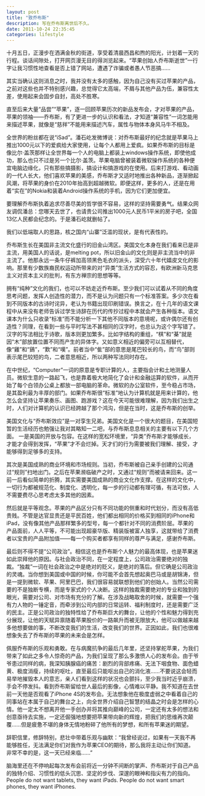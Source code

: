 ```yaml
---
layout: post
title: "致乔布斯"
description: 写在乔布斯离世后不久。
date: 2011-10-24 22:35:45
categories: lifestyle
---
```


十月五日，正漫步在洒满金秋的街道，享受着清晨西昌和煦的阳光，计划着一天的行程。谈话间隙处，打开网页漫无目的得浏览起来。“苹果创始人乔布斯逝世”一行字让我习惯性地查看是否上错了网站，遭遇了诈骗或者愚人节恶搞……

其实当确认这则消息之时，我并没有太多的感触，因为自己没有买过苹果的产品，之前对这些也并不特别感兴趣，总觉得它太高端，不屑与其他产品为伍，兼容性太差，使用起来会固步自封，高处不胜寒。

直至后来大量“品尝”“苹果”，逐一回顾苹果历次的新品发布会，才对苹果的产品，苹果的领袖——乔布斯，有了更进一步的认识和看法，才知道“兼容性”一词怎能用来描述苹果，就像是“慈祥”不能用来描述汽车，属性与物体本身风马牛不相及。

全世界的粉丝都在说“iSad”。潘石屹发微博说：对乔布斯最好的纪念就是苹果马上推出1000元以下的爱疯给大家使用，让每个人都用上爱疯。如果乔布斯的目标是像比尔·盖茨那样让全世界每一个人的电脑上都装上windows操作系统，即使他成功，那么也只不过是另一个比尔·盖茨。苹果电脑曾被装着微软操作系统的各种便宜电脑边缘化，只有那些搞摄影，搞设计和搞游戏的在使用。后来打游戏、看动画的一代人长大，他们喜欢苹果的美感，乔布斯才又适时地推出各种新品，逐渐掀起风潮，将苹果的身价在2010年抬高到超越微软。即便这样，更多的人，还是在用着“实在”的Nokia和装着Android操作系统的手机，因为它们更加便宜。

要理解乔布斯执着追求尽善尽美的哲学很不容易，这样的坚持需要勇气。结果众网友调侃潘总：您哪天去世了，也请贵公司推出1000元人民币1平米的房子吧，全国13亿人民都会纪念的。于是潘石屹就删帖了。

我们以低端取人的思路，核之国内“山寨”泛滥的现状，是有代表性的。

乔布斯生长在美国非主流文化盛行的旧金山湾区。美国文化本身在我们看来已是非主流，用美国人的话说，是melting pot，所以旧金山的文化则是非主流当中的非主流了。他那永远一条牛仔裤加高领黑色毛衣的派头，深受六十年代嬉皮文化的影响。那里有少数族裔民权运动所带来的对“异类”生活方式的容忍，有欧洲新马克思主义对资本主义的批判，有东方禅宗的思想等等。

拥有“纯种”文化的我们，也可以不妨走近乔布斯。至少我们可以试着从不同的角度思考问题，发挥人创造性的潜力，而不是认为问题只有一个标准答案。多少次在看到不同版本的古诗时诧异，老认为书籍出现印刷错误。换言之，在十几年的语文课程中从来没有老师告诉过学生诗辞在历代的传抄过程中本就会产生各种版本。语文课本为什么只收录“标准”而不能分析一下其他不同版本的意境呢，或许偶尔还有创造性？同理，在看到一些与平时写法不甚相同的汉字时，也总认为这个字写错了。汉字的写法相比于诗歌，版本则更加繁多。比如字结构的重组，“棋”和“棊”就是因“木”部放置位置不同而产生的异体字。又如意义相近的偏旁可以互相替代，像“雞”和“鷄”，“歎”和“嘆”。前者当中“隹”部的意思是尾巴较长的鸟，而“鸟”部则表示尾巴较短的鸟，二者意思相近，所以两种写法同时存在。

在中世纪，“Computer”一词的原意是专职计算的人，主要指会计和土地测量人员。微软生意的一路起飞，也是靠着极大地简化了会计和金融运算的软件，从而开始了每个白领办公桌上都放一部电脑的革命。微软的办公室软件，至今稳占市场，是其盈利最为丰厚的部门。如果乔布斯很“标准”地认为计算机就是用来计算的，他怎么会坚持让苹果奏乐、画图、跑游戏？这在今天可能很难理解，因为我们出生之时，人们对计算机的认识已经跨越了那个鸿沟，但是在当时，这是乔布斯的创举。

美国文化与“乔布斯效应”是一对孪生兄弟。美国文化是一个很大的题目，在美国短暂的生活经历也勉强让我对其略知一二吧，与乔布斯息息相关的主要有以下几个方面。
一是美国的开放与包容。在这样的宽松环境里，“异类”乔布斯才能够成长，才能才会得到发挥，“苹果”才不会烂掉。天才们的行为需要被我们理解、接受，才能够得到足够多的支持。

其次是美国成熟的商业环境和市场规则。当初，乔布斯被自己亲手创建的公司通过“规则”扫地出门。之后在苹果濒临破产之时，又通过“规则”而被请来回来。这一前一后看似简单的折腾，其实需要美国成熟的商业文化作支撑。在这样的文化中，一切行为都被规范化、制度化、透明化，每一步的行动都有理可循，有法可依，人不需要费尽心思考虑太多其他的因素。

然后就是平等观念。苹果的产品区分只有不同功能的侧重和时代划分，而没有高低贵贱。不管是达官显贵还是平民百姓，他们都出相同的价格买到相同的iPhone和iPad，没有像其他产品那样繁多的型号，每一个都针对不同的消费阶层。苹果的产品面前，人人平等，不可能出现超豪华版、精装版被富人独享，这就带给了消费者以宝贵的产品附加值——每一个购买者都享有同样的尊严与满足，感谢乔布斯。

最后则不得不提“公司政治”。相信这也是乔布斯个人魅力的最高体现，也是苹果迷如此崇拜他的原因。与社会政治不同，在一定程度上，公司政治需要绝对的独裁。“独裁”一词在社会政治之中是绝对的贬义，是绝对的落后。但它确是公司政治的灵魂。当你想到美国或中国的时候，你可能不会首先想起奥巴马或是胡锦涛，但是一提到微软、苹果、阿里巴巴，我们很容易就联想到他们的创始人。当然公司需要的不是独断专横，而是专家式的个人决断。这样的独裁需要绝对的专业和独到的眼光，需要对公司、对市场有充分的了解。在涉及战略取舍的时候，就需要一个强有力人物的一锤定音，而牵涉到公司内部的日常运转、福利制度时，还是需要广泛的民主。正是公司政治的独特性给了乔布斯巨大的舞台，让他的个性和魅力得到充分展现，让他的天赋异禀随着苹果股价的一路飙升而被无限放大，他可以做越来越多他想要做的事，不断改变我们的生活，改变我们的世界。正因如此，我们也很难想象失去了乔布斯的苹果的未来会是怎样。

佩服乔布斯的乐观和勇敢。在与病魔抗争的最后几年里，还坚持掌舵苹果，为我们带来了如此之多令人惊奇的产品，为我们呈现了那么多激愤人心的发布会。由于爷爷患过同样的病，我深知胰腺癌的痛苦：剧烈的背部疼痛、无法下咽食物、面色蜡黄、极度消瘦，持续的呕吐，直至最后只能呕出自己的消化液……不要说这会轻而易举地摧毁本人的意志，亲人们看到这样的状况也会颤抖，至少我当时近乎崩溃，手会不停发抖。看到乔布斯留给世人最后的影像，心情难以平静。我不知道在去世前一天他是否观看了iPhone 4S的发布会。无法想象他在极度虚弱之中看着自己的同事站在本属于自己的舞台之上，向全世界介绍自己智慧的结晶之时会是怎样的心情。他一定太不想离开他一手创办并将其推向巅峰的公司，一定还有太多的想法和创意亟待去实施，一定还倔强地想要把苹果带向新的辉煌，把我们的思维再次颠覆……但是疲惫不堪的身体无情地粉碎了他所有的梦想，和所有苹果迷的期望。

辞职信里，修辞特别，悲壮中带着乐观与幽默：“我曾经说过，如果有一天我不再能够胜任，无法满足你们对我作为苹果CEO的期待，那么我将主动让你们知道。非常不幸的是，这一天已经来临……”

脑海里还在不停响起每次发布会前将近一分钟不间断的掌声、乔布斯对于自己产品的独特介绍、习惯性的低头沉思、坚定的步伐、深邃的眼神和指尖有力的指向。
People do not want tablets, they want iPads. People do not want smart phones, they want iPhones.
